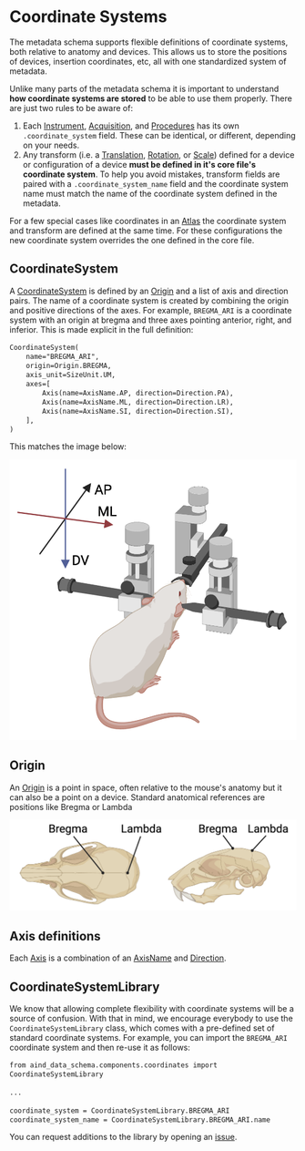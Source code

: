 # Coordinate Systems

The metadata schema supports flexible definitions of coordinate systems, both relative to anatomy and devices. This allows us to store the positions of devices, insertion coordinates, etc, all with one standardized system of metadata.

Unlike many parts of the metadata schema it is important to understand **how coordinate systems are stored** to be able to use them properly. There are just two rules to be aware of:

1. Each [Instrument](instrument.md), [Acquisition](acquisition.md), and [Procedures](procedures.md) has its own `.coordinate_system` field. These can be identical, or different, depending on your needs.
2. Any transform (i.e. a [Translation](components/coordinates.md#translation), [Rotation](components/coordinates.md#rotation), or [Scale](components/coordinates.md#scale)) defined for a device or configuration of a device **must be defined in it's core file's coordinate system**. To help you avoid mistakes, transform fields are paired with a `.coordinate_system_name` field and the coordinate system name must match the name of the coordinate system defined in the metadata.

For a few special cases like coordinates in an [Atlas](components/coordinates.md#atlas) the coordinate system and transform are defined at the same time. For these configurations the new coordinate system overrides the one defined in the core file.

## CoordinateSystem

A [CoordinateSystem](components/coordinates.md#coordinatesystem) is defined by an [Origin](aind_data_schema_models/coordinates.md#origin) and a list of axis and direction pairs. The name of a coordinate system is created by combining the origin and positive directions of the axes. For example, `BREGMA_ARI` is a coordinate system with an origin at bregma and three axes pointing anterior, right, and inferior. This is made explicit in the full definition:

```{python}
CoordinateSystem(
    name="BREGMA_ARI",
    origin=Origin.BREGMA,
    axis_unit=SizeUnit.UM,
    axes=[
        Axis(name=AxisName.AP, direction=Direction.PA),
        Axis(name=AxisName.ML, direction=Direction.LR),
        Axis(name=AxisName.SI, direction=Direction.SI),
    ],
)
```

This matches the image below:

![BREGMA_ARI Coordinate System](_static/coordinates2.png)

## Origin

An [Origin](aind_data_schema_models/coordinates.md#origin) is a point in space, often relative to the mouse's anatomy but it can also be a point on a device. Standard anatomical references are positions like Bregma or Lambda

![Bregma and Lambda](_static/bregma_and_lambda2.png)

## Axis definitions

Each [Axis](components/coordinates.md#axis) is a combination of an [AxisName](aind_data_schema_models/coordinates.md#axisname) and [Direction](aind_data_schema_models/coordinates.md#direction).

## CoordinateSystemLibrary

We know that allowing complete flexibility with coordinate systems will be a source of confusion. With that in mind, we encourage everybody to use the `CoordinateSystemLibrary` class, which comes with a pre-defined set of standard coordinate systems. For example, you can import the `BREGMA_ARI` coordinate system and then re-use it as follows:

```{python}
from aind_data_schema.components.coordinates import CoordinateSystemLibrary

...

coordinate_system = CoordinateSystemLibrary.BREGMA_ARI
coordinate_system_name = CoordinateSystemLibrary.BREGMA_ARI.name
```

You can request additions to the library by opening an [issue](https://github.com/AllenNeuralDynamics/aind-data-schema/issues).
